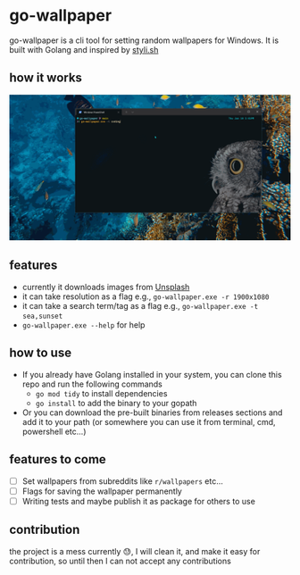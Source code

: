 # go-wallpaper

go-wallpaper is a cli tool for setting random wallpapers for Windows. It is built with Golang and inspired by [styli.sh](https://github.com/thevinter/styli.sh)

## how it works

![go-wallpaper.gif](./go-wallpaper.gif)

## features

- currently it downloads images from [Unsplash](https://unsplash.com)
- it can take resolution as a flag e.g., `go-wallpaper.exe -r 1900x1080`
- it can take a search term/tag as a flag e.g., `go-wallpaper.exe -t sea,sunset`
- `go-wallpaper.exe --help` for help

## how to use

- If you already have Golang installed in your system, you can clone this repo and run the following commands
  - `go mod tidy` to install dependencies
  - `go install` to add the binary to your gopath
- Or you can download the pre-built binaries from releases sections and add it to your path (or somewhere you can use it from terminal, cmd, powershell etc...)

## features to come

- [ ] Set wallpapers from subreddits like `r/wallpapers` etc...
- [ ] Flags for saving the wallpaper permanently
- [ ] Writing tests and maybe publish it as package for others to use

## contribution

the project is a mess currently 😓, I will clean it, and make it easy for contribution, so until then I can not accept any contributions
